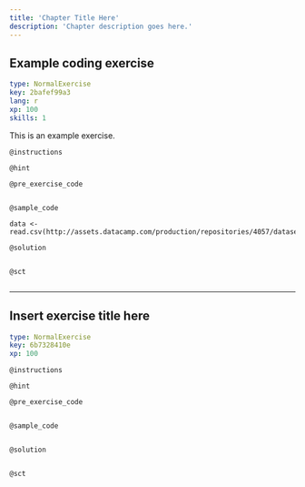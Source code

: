 ```yaml
---
title: 'Chapter Title Here'
description: 'Chapter description goes here.'
---
```


## Example coding exercise

```yaml
type: NormalExercise
key: 2bafef99a3
lang: r
xp: 100
skills: 1
```

This is an example exercise.

`@instructions`


`@hint`


`@pre_exercise_code`
```{r}

```

`@sample_code`
```{r}
data <- read.csv(http://assets.datacamp.com/production/repositories/4057/datasets/ac9460776cedb41072c2431250011c31148b0d61/Schooling.csv)
```

`@solution`
```{r}

```

`@sct`
```{r}

```

---

## Insert exercise title here

```yaml
type: NormalExercise
key: 6b7328410e
xp: 100
```



`@instructions`


`@hint`


`@pre_exercise_code`
```{r}

```

`@sample_code`
```{r}

```

`@solution`
```{r}

```

`@sct`
```{r}

```
